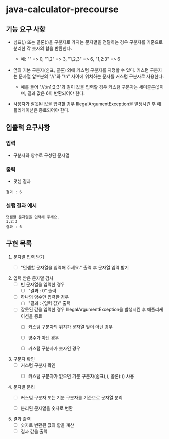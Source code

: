 # java-calculator-precourse

## 기능 요구 사항
- 쉼표(,) 또는 콜론(:)을 구분자로 가지는 문자열을 전달하는 경우 구분자를 기준으로 분리한 각 숫자의 합을 반환한다.
    - 예: "" => 0, "1,2" => 3, "1,2,3" => 6, "1,2:3" => 6


- 앞의 기본 구분자(쉼표, 콜론) 외에 커스텀 구분자를 지정할 수 있다. 커스텀 구분자는 문자열 앞부분의 "//"와 "\n" 사이에 위치하는 문자를 커스텀 구분자로 사용한다.
    - 예를 들어 "//;\n1;2;3"과 같이 값을 입력할 경우 커스텀 구분자는 세미콜론(;)이며, 결과 값은 6이 반환되어야 한다.


- 사용자가 잘못된 값을 입력할 경우 IllegalArgumentException을 발생시킨 후 애플리케이션은 종료되어야 한다.


## 입출력 요구사항
### 입력
- 구분자와 양수로 구성된 문자열

### 출력
- 덧셈 결과
```
결과 : 6
```

### 실행 결과 예시
```
덧셈할 문자열을 입력해 주세요.
1,2:3
결과 : 6
```

## 구현 목록
1. 문자열 입력 받기
    - [ ] "덧셈할 문자열을 입력해 주세요." 출력 후 문자열 입력 받기


2. 입력 받은 문자열 검사
    - [ ] 빈 문자열을 입력한 경우
        - [ ] "결과 : 0" 출력
    - [ ] 하나의 양수만 입력한 경우
        - [ ] "결과 : {입력 값}" 출력
    - [ ] 잘못된 값을 입력한 경우 IllegalArgumentException을 발생시킨 후 애플리케이션을 종료
        - [ ] 커스텀 구분자의 위치가 문자열 앞이 아닌 경우
        - [ ] 양수가 아닌 경우
        - [ ] 커스텀 구분자가 숫자인 경우


3. 구분자 확인
    - [ ] 커스텀 구분자 확인
        - [ ] 커스텀 구분자가 없으면 기분 구분자(쉼표(,), 콜론(:)) 사용


4. 문자열 분리
    - [ ] 커스텀 구분자 또는 기분 구분자를 기준으로 문자열 분리
    - [ ] 분리된 문자열을 숫자로 변환


5. 결과 출력
    - [ ] 숫자로 변환된 값의 합을 계산
    - [ ] 결과 값을 출력
